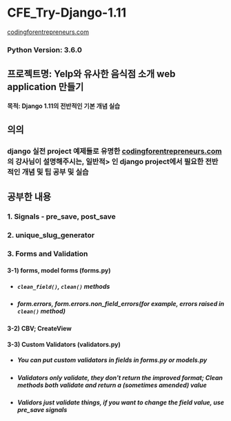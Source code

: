 # CFE_Try-Django-1.11

[codingforentrepreneurs.com](https://www.codingforentrepreneurs.com/projects/try-django-111/)
### Python Version: 3.6.0


## 프로젝트명: Yelp와 유사한 음식점 소개 web application 만들기

#### 목적: Django 1.11의 전반적인 기본 개념 실습

## 의의
### django 실전 project 예제들로 유명한 [codingforentrepreneurs.com](https://www.codingforentrepreneurs.com/projects/try-django-111/)의 강사님이 설명해주시는, 일반적>    인 django project에서 필요한 전반적인 개념 및 팁 공부 및 실습


## 공부한 내용

### 1. Signals - pre_save, post_save
### 2. unique_slug_generator
### 3. Forms and Validation
#### 3-1) forms, model forms (forms.py)
* #####  `clean_field()`, `clean()` methods
* ##### form.errors, form.errors.non_field_errors(for example, errors raised in `clean()` method)
#### 3-2) CBV; CreateView
#### 3-3) Custom Validators (validators.py)
* ##### You can put custom validators in fields in forms.py or models.py
* ##### Validators only validate, they don't return the improved format; Clean methods both validate and return a (sometimes amended) value
* ##### Validors just validate things, if you want to change the field value, use pre_save signals
